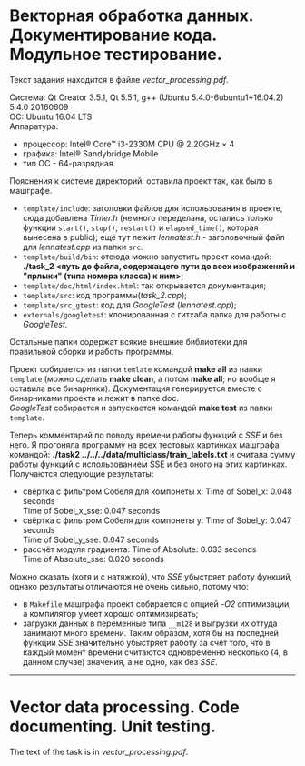 # Векторная обработка данных. Документирование кода. Модульное тестирование.

Текст задания находится в файле *vector_processing.pdf*.

   Система: Qt Creator 3.5.1, Qt 5.5.1, g++ (Ubuntu 5.4.0-6ubuntu1~16.04.2) 5.4.0 20160609  
   ОС: Ubuntu 16.04 LTS  
   Аппаратура:  
- процессор: Intel® Core™ i3-2330M CPU @ 2.20GHz × 4 
- графика: Intel® Sandybridge Mobile 
- тип ОС - 64-разрядная

Пояснения к системе директорий: оставила проект так, как было в машграфе. 
  * ```template/include```: заголовки файлов для использования в проекте, сюда добавлена *Timer.h* (немного переделана, остались только функции ```start()```, ```stop()```, ```restart()``` и ```elapsed_time()```, которая вынесена в public); ещё тут лежит *lennatest.h* - заголовочный файл для *lennatest.cpp* из папки ```src```.
  * ```template/build/bin```: отсюда можно запустить проект командой: **./task_2 <путь до файла, содержащего пути до всех изображений и "ярлыки" (типа номера класса) к ним>**;
  * ```template/doc/html/index.html```: так открывается документация;
  * ```template/src```: код программы(*task_2.cpp*);
  * ```template/src_gtest```: код для *GoogleTest* (*lennatest.cpp*);
  * ```externals/googletest```: клонированная с гитхаба папка для работы с *GoogleTest*.
   
   Остальные папки содержат всякие внешние библиотеки для правильной сборки и работы программы.  

   Проект собирается из папки ```temlate``` командой **make all** из папки ```template``` (можно сделать **make clean**, а потом **make all**; но вообще я оставила все бинарники). Документация генерируется вместе с бинарниками проекта и лежит в папке doc.  
   *GoogleTest* собирается и запускается командой **make test** из папки ```template```.  

Теперь комментарий по поводу времени работы функций с *SSE* и без него. Я прогоняла программу на всех тестовых картинках машграфа командой: **./task2 ../../../data/multiclass/train_labels.txt** и считала сумму работы функций с использованием SSE и без оного на этих картинках. Получаются следующие результаты:

- свёртка с фильтром Собеля для компонеты x: 
      Time of Sobel_x: 0.048 seconds    
      Time of Sobel_x_sse: 0.047 seconds    
- свёртка с фильтром Собеля для компонеты y: 
      Time of Sobel_y: 0.047 seconds    
      Time of Sobel_y_sse: 0.047 seconds    
- рассчёт модуля градиента:
      Time of Absolute: 0.033 seconds    
      Time of Absolute_sse: 0.020 seconds    


Можно сказать (хотя и с натяжкой), что *SSE* убыстряет работу функций, однако результаты отличаются не очень сильно, потому что:
- в ```Makefile``` машграфа проект собирается с опцией *-O2* оптимизации, а компилятор умеет хорошо оптимизирвать;
- загрузки данных в переменные типа ```__m128``` и выгрузки их оттуда занимают много времени.
Таким образом, хотя бы на последней функции *SSE* значительно убыстряет работу за счёт того, что в каждый момент времени считаются одновременно несколько (4, в данном случае) значения, а не одно, как без *SSE*.

___

# Vector data processing. Code documenting. Unit testing.

The text of the task is in *vector_processing.pdf*.




        

